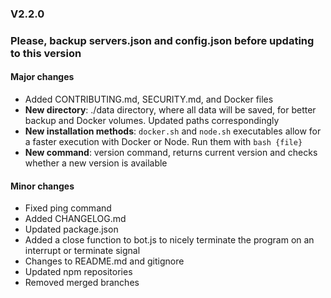 ### V2.2.0
### **Please, backup servers.json and config.json before updating to this version**
#### Major changes
* Added CONTRIBUTING.md, SECURITY.md, and Docker files
* **New directory**: ./data directory, where all data will be saved, for better backup and Docker volumes. Updated paths correspondingly
* **New installation methods**: `docker.sh` and `node.sh` executables allow for a faster execution with Docker or Node. Run them with `bash {file}`
* **New command**: version command, returns current version and checks whether a new version is available
#### Minor changes
* Fixed ping command
* Added CHANGELOG.md
* Updated package.json
* Added a close function to bot.js to nicely terminate the program on an interrupt or terminate signal
* Changes to README.md and gitignore
* Updated npm repositories
* Removed merged branches